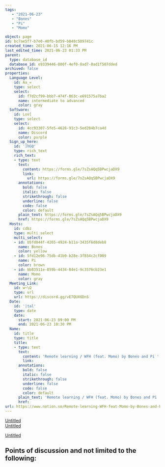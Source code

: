 ```yaml
---
tags: 
   - "2021-06-23"
   - "Bones"
   - "Pi"
   - "Momo"

object: page
id: bc7ae5f7-b7e0-40fb-bd59-b848c509741c
created_time: 2021-06-15 12:16 PM
last_edited_time: 2021-06-23 01:33 PM
parent:
  type: database_id
  database_id: e9339446-880f-4ef0-8ad7-8ad1f507dded
archived: false
properties:
  Language Level:
    id: Aa_=
    type: select
    select:
      id: f7d2cf99-bbb7-474f-863c-e691575a7ba2
      name: intermediate to advanced
      color: gray
  Software:
    id: Lov[
    type: select
    select:
      id: 4cc93307-5fe5-4626-91c3-5ed284b7ca4d
      name: Discord
      color: purple
  Sign_up_here:
    id: ']hGQ'
    type: rich_text
    rich_text:
    - type: text
      text:
        content: https://forms.gle/7sZsAQq5BPwcjaDX9
        link:
          url: https://forms.gle/7sZsAQq5BPwcjaDX9
      annotations:
        bold: false
        italic: false
        strikethrough: false
        underline: false
        code: false
        color: default
      plain_text: https://forms.gle/7sZsAQq5BPwcjaDX9
      href: https://forms.gle/7sZsAQq5BPwcjaDX9
  Hosts:
    id: cdbz
    type: multi_select
    multi_select:
    - id: b5fd044f-4265-4924-b11a-3435f6d8deb8
      name: Bones
      color: yellow
    - id: 5fd12e96-75db-41b9-b28e-3f854c2cf009
      name: Pi
      color: brown
    - id: bb83511e-859b-4434-84e1-9c3576cb23e1
      name: Momo
      color: gray
  Meeting_Link:
    id: w~\Q
    type: url
    url: https://discord.gg/vE7QUXGDnS
  Date:
    id: '|tal'
    type: date
    date:
      start: 2021-06-23 09:00 PM
      end: 2021-06-23 10:30 PM
  Name:
    id: title
    type: title
    title:
    - type: text
      text:
        content: 'Remote learning / WFH (feat. Momo) by Bones and Pi '
        link: 
      annotations:
        bold: false
        italic: false
        strikethrough: false
        underline: false
        code: false
        color: default
      plain_text: 'Remote learning / WFH (feat. Momo) by Bones and Pi '
      href: 
url: https://www.notion.so/Remote-learning-WFH-feat-Momo-by-Bones-and-Pi-bc7ae5f7b7e040fbbd59b848c509741c
---
```

[Untitled](https://www.notion.so/23f0f26c7f1547c0b08477c0c6f1f461)   
[Untitled](https://www.notion.so/482e61b02b9c4456b2b4fe86bb7544c6)   

[Untitled](https://www.notion.so/60226399bd024bf4bf588586f8013a21)   
## Points of discussion and not limited to the following:

   
   
   
   

   


